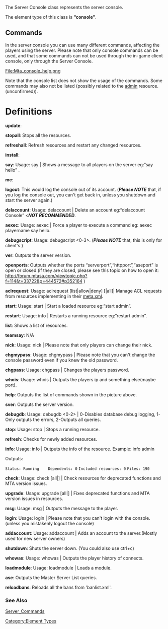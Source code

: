 The Server Console class represents the server console.

The element type of this class is **“console”**.

Commands
--------

In the server console you can use many different commands, affecting the players using the server. Please note that only console commands can be used, and that some commands can not be used through the in-game client console, only through the Server Console.

[<File:Mta_console_help.png>](/docs/File:Mta_console_help.png.md "wikilink")

Note that the console list does not show the usage of the commands. Some commands may also not be listed (possibly related to the [admin](http://wiki.multitheftauto.com/wiki/Admin) resource.(unconfirmed)).

Definitions
===========

**update**:

**stopall**: Stops all the resources.

**refreshall**: Refresh resources and restart any changed resources.

**install**:

**say**: Usage: say <text> | Shows a message to all players on the server eg:“say hello” .

**me**:

**logout**: This would log the console out of its account. (***Please NOTE*** that, if you log the console out, you can't get back in, unless you shutdown and start the server again.)

**delaccount**: Usage: delaccount <accountname>| Delete an account eg:“delaccount Console” &lt;***NOT RECOMMENDED***.

**aexec**: Usage: aexec <nick> <command>| Force a player to execute a command eg: aexec playername say hello.

**debugscript**: Usage: debugscript &lt;0-3&gt;. (***Please NOTE*** that, this is only for client's.)

**ver**: Outputs the server version.

**openports**: Outputs whether the ports “serverport”,“httpport”,“aseport” is open or closed.(if they are closed, please see this topic on how to open it: <http://forum.mtasa.com/viewtopic.php?f=114&t=33722&p=444572#p352164> )

**aclrequest**: Usage: aclrequest \[list|allow|deny\] <resource-name> \[<right>|all\]| Manage ACL requests from resources implementing <aclrequest> in their [meta.xml](/docs/meta.xml.md "wikilink").

**start**: Usage: start <resource-name> | Start a loaded resource eg:“start admin”.

**restart**: Usage: info <resource-name> | Restarts a running resource eg:“restart admin”.

**list**: Shows a list of resources.

**teamsay**: N/A

**nick**: Usage: nick <new-nick> | Please note that only players can change their nick.

**chgmypass**: Usage: chgmypass <oldpass> <newpass> | Please note that you can't change the console password even if you knew the old password.

**chgpass**: Usage: chgpass <nick> <pass> | Changes the players password.

**whois**: Usage: whois <nick> | Outputs the players ip and something else(maybe port).

**help**: Outputs the list of commands shown in the picture above.

**sver**: Outputs the server version.

**debugdb**: Usage: debugdb &lt;0-2&gt; | 0-Disables database debug logging, 1-Only outputs the errors, 2-Outputs all queries.

**stop**: Usage: stop <resource-name> | Stops a running resource.

**refresh**: Checks for newly added resources.

**info**: Usage: info <resource-name> | Outputs the info of the resource. Example: info admin

Outputs:

`Status: Running    Dependents: 0`
`Included resources: 0`
`Files: 190`

**check**: Usage: check \[all|<resource-name>\] | Check resources for deprecated functions and MTA version issues.

**upgrade**: Usage: upgrade \[all|<resource-name>\] | Fixes deprecated functions and MTA version issues in resources.

**msg**: Usage: msg <nick> <message> | Outputs the message to the player.

**login**: Usage: login <username> <password> | Please note that you can't login with the console.(unless you mistakenly logout the console)

**addaccount**: Usage: addaccount <username> <password> | Adds an account to the server.(Mostly used for new server owners)

**shutdown**: Shuts the server down. (You could also use ctrl+c)

**whowas**: Usage: whowas <nick> | Outputs the player history of connects.

**loadmodule**: Usage: loadmodule <module-name-with-extension> | Loads a module.

**ase**: Outputs the Master Server List queries.

**reloadbans**: Reloads all the bans from 'banlist.xml'.

### See Also

[Server\_Commands](/docs/Server_Commands.md "wikilink")

[Category:Element Types](/docs/Category:Element_Types.md "wikilink")
